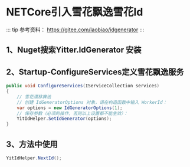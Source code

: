 
# NETCore引入雪花飘逸雪花Id

::: tip 参考资料：
https://gitee.com/laobiao/idgenerator
:::



## 1、Nuget搜索Yitter.IdGenerator 安装

## 2、Startup-ConfigureServices定义雪花飘逸服务

~~~C#
public void ConfigureServices(IServiceCollection services)
{
    // 雪花漂移算法
    // 创建 IdGeneratorOptions 对象，请在构造函数中输入 WorkerId：
    var options = new IdGeneratorOptions(1);
    // 保存参数（必须的操作，否则以上设置都不能生效）：
    YitIdHelper.SetIdGenerator(options);
}
~~~



## 3、方法中使用

~~~c#
YitIdHelper.NextId();
~~~

